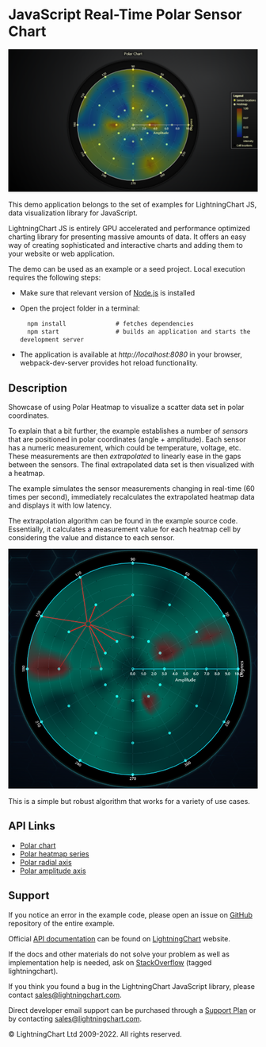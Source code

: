 # JavaScript Real-Time Polar Sensor Chart

![JavaScript Real-Time Polar Sensor Chart](polarHeatmapSensors-darkGold.png)

This demo application belongs to the set of examples for LightningChart JS, data visualization library for JavaScript.

LightningChart JS is entirely GPU accelerated and performance optimized charting library for presenting massive amounts of data. It offers an easy way of creating sophisticated and interactive charts and adding them to your website or web application.

The demo can be used as an example or a seed project. Local execution requires the following steps:

-   Make sure that relevant version of [Node.js](https://nodejs.org/en/download/) is installed
-   Open the project folder in a terminal:

          npm install              # fetches dependencies
          npm start                # builds an application and starts the development server

-   The application is available at _http://localhost:8080_ in your browser, webpack-dev-server provides hot reload functionality.


## Description

Showcase of using Polar Heatmap to visualize a scatter data set in polar coordinates.

To explain that a bit further, the example establishes a number of _sensors_ that are positioned in polar coordinates (angle + amplitude). Each sensor has a numeric measurement, which could be temperature, voltage, etc. These measurements are then _extrapolated_ to linearly ease in the gaps between the sensors. The final extrapolated data set is then visualized with a heatmap.

The example simulates the sensor measurements changing in real-time (60 times per second), immediately recalculates the extrapolated heatmap data and displays it with low latency.

The extrapolation algorithm can be found in the example source code.
Essentially, it calculates a measurement value for each heatmap cell by considering the value and distance to each sensor.

![Heatmap cell value extrapolation](./assets/extrapolation.png)

This is a simple but robust algorithm that works for a variety of use cases.


## API Links

* [Polar chart]
* [Polar heatmap series]
* [Polar radial axis]
* [Polar amplitude axis]


## Support

If you notice an error in the example code, please open an issue on [GitHub][0] repository of the entire example.

Official [API documentation][1] can be found on [LightningChart][2] website.

If the docs and other materials do not solve your problem as well as implementation help is needed, ask on [StackOverflow][3] (tagged lightningchart).

If you think you found a bug in the LightningChart JavaScript library, please contact sales@lightningchart.com.

Direct developer email support can be purchased through a [Support Plan][4] or by contacting sales@lightningchart.com.

[0]: https://github.com/Arction/
[1]: https://lightningchart.com/lightningchart-js-api-documentation/
[2]: https://lightningchart.com
[3]: https://stackoverflow.com/questions/tagged/lightningchart
[4]: https://lightningchart.com/support-services/

© LightningChart Ltd 2009-2022. All rights reserved.


[Polar chart]: https://lightningchart.com/js-charts/api-documentation/v6.1.0/classes/PolarChart.html
[Polar heatmap series]: https://lightningchart.com/js-charts/api-documentation/v6.1.0//classes/PolarHeatmapSeries.html
[Polar radial axis]: https://lightningchart.com/js-charts/api-documentation/v6.1.0/interfaces/PolarAxisRadial.html
[Polar amplitude axis]: https://lightningchart.com/js-charts/api-documentation/v6.1.0/classes/PolarAxisAmplitude.html

